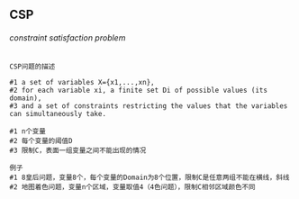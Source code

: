 ## CSP

###### constraint satisfaction problem

```
CSP问题的描述

#1 a set of variables X={x1,...,xn},
#2 for each variable xi, a finite set Di of possible values (its domain),
#3 and a set of constraints restricting the values that the variables can simultaneously take.

#1 n个变量
#2 每个变量的阈值D
#3 限制C，表面一组变量之间不能出现的情况

```

```
例子
#1 8皇后问题，变量8个，每个变量的Domain为8个位置，限制C是任意两组不能在横线，斜线
#2 地图着色问题，变量n个区域，变量取值4（4色问题），限制C相邻区域颜色不同
```

```

```





